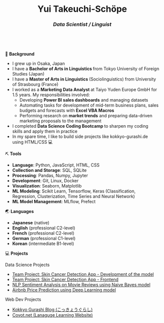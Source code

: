 <h1 align = "center">
Yui Takeuchi-Schöpe
</h1>
<h3 align = 'center'>
<strong><i>
  Data Scientist / Linguist
</strong> </i>
</h3>
&nbsp;
<p>
&nbsp;

🚀 <strong>Background</strong>
<ul>
<li>I grew up in Osaka, Japan</li>
<li>I have a <strong>Bachelor of Arts in Linguistics </strong> from Tokyo University of Foreign Studies (Japan)</li>
<li>I have a <strong>Master of Arts in Linguistics </strong> (Sociolinguistics) from University of Strasbourg (France)</li>
<li>I worked as a <strong>Marketing Data Analyst </strong>at Taiyo Yuden Europe GmbH for 1.5 years. My responsibilities involved:
 <ul>
  <li> Developing <strong>Power BI sales dashboards</strong>  and managing datasets</li>
  <li> Automating tasks for development of mid-term business plans, sales budgets and forecasts with <strong>Excel VBA Macros</strong> </li>
  <li> Performing research on <strong>market trends</strong> and preparing data-driven marketing proposals to the management</li>

 </ul>
<li>I completed <strong> Data Science Coding Bootcamp </strong> to sharpen my coding skills and apply them in practice</li> 

<li>In my spare time, I like to build side projects like kokkyo-gurashi.de using HTML/CSS 💻</li>
</ul>  
  
⛏️ <strong>Tools</strong>
<ul>
<li><strong>Language</strong>: Python, JavaScript, HTML, CSS<br>
<li><strong>Collection and Storage</strong>: SQL, SQLite<br></li>
<li><strong>Processing</strong>: Pandas, Numpy, Jupyter<br></li>
<li><strong>Development</strong>: Git, Linux, Docker<br></li>
<li><strong>Visualization</strong>: Seaborn, Matplotlib<br></li>
<li><strong>ML Modeling</strong>: Scikit Learn, Tensorflow, Keras (Classification, Regression, Clusterization, Time Series and Neural Network)<br></li>
<li><strong>ML Model Management</strong>: MLflow, Prefect<br></li>
</ul>

🌏 <strong>Languages</strong>  
<ul>
<li><strong>Japanese</strong> (native)</li>
<li><strong>English</strong> (professional C2-level)</li>
<li><strong>French</strong> (professional C2-level)</li>
<li><strong>German</strong> (professional C1-level)</li>
<li><strong>Korean</strong> (intermediate B1-level)</li>

</ul>



💻 <strong>Projects</strong> <br>

Data Science Projects
<ul>
 
<li><a href="https://github.com/RitaBastosRG/skin_detection_1271">Team Project: Skin Cancer Detection App - Development of the model</a></li>
<li><a href="https://github.com/RitaBastosRG/front_skin_detection">Team Project: Skin Cancer Detection App - Frontend</a></li>
<li><a href="https://github.com/YT50/sentiment_analysis">NLP Sentiment Analysis on Movie Reviews using Naive Bayes model</a></li>
<li><a href="https://github.com/YT50/Airbnb-price-prediction">Airbnb Price Prediction using Deep Learning model</a></li>
</ul>

Web Dev Projects
<ul>
 
<li><a href="https://www.kokkyo-gurashi.de/">Kokkyo Gurashi Blog (こっきょうぐらし)</a></li>
<li><a href="http://www.covot.net/">Covot.net (Lanaguge Learning Website)</a></li>

</ul>

</p>

<!--
**YT50/YT50** is a ✨ _special_ ✨ repository because its `README.md` (this file) appears on your GitHub profile.

Here are some ideas to get you started:

- 🔭 I’m currently working on ...
- 🌱 I’m currently learning ...
- 👯 I’m looking to collaborate on ...
- 🤔 I’m looking for help with ...
- 💬 Ask me about ...
- 📫 How to reach me: ...
- 😄 Pronouns: ...
- ⚡ Fun fact: ...
-->

